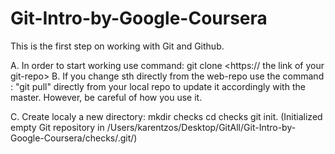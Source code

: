 # Git-Intro-by-Google-Coursera

This is the first step on working with Git and Github.

A. In order to start working use command: git clone <https:// the link of your git-repo>
B. If you change sth directly from the web-repo use the command :  "git pull" directly from your local repo to update it accordingly with the master.
   However, be careful of how you use it.
   
C. Create localy a new directory: 
   mkdir checks
   cd checks
   git init.   (Initialized empty Git repository in /Users/karentzos/Desktop/GitAll/Git-Intro-by-Google-Coursera/checks/.git/)
   
   
